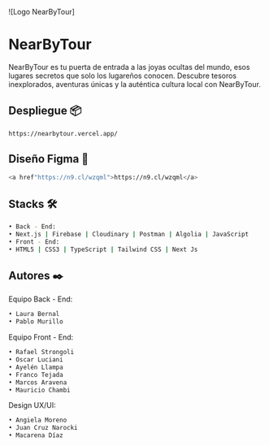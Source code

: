 ![Logo NearByTour]

# NearByTour 
NearByTour es tu puerta de entrada a las joyas ocultas del mundo, esos lugares secretos que solo los lugareños conocen. Descubre tesoros inexplorados, aventuras únicas y la auténtica cultura local con NearByTour.

## Despliegue 📦
```bash
https://nearbytour.vercel.app/
```
## Diseño Figma 🎨
```bash
<a href"https://n9.cl/wzqml">https://n9.cl/wzqml</a>
```
## Stacks 🛠️
```bash
• Back - End:
• Next.js | Firebase | Cloudinary | Postman | Algolia | JavaScript
• Front - End:
• HTML5 | CSS3 | TypeScript | Tailwind CSS | Next Js
```
## Autores ✒️
Equipo Back - End:
```bash
• Laura Bernal
• Pablo Murillo
```
Equipo Front - End:
```bash
• Rafael Strongoli
• Oscar Luciani
• Ayelén Llampa
• Franco Tejada
• Marcos Aravena 
• Mauricio Chambi
```
Design UX/UI:
```bash
• Angiela Moreno
• Juan Cruz Narocki
• Macarena Díaz
```

